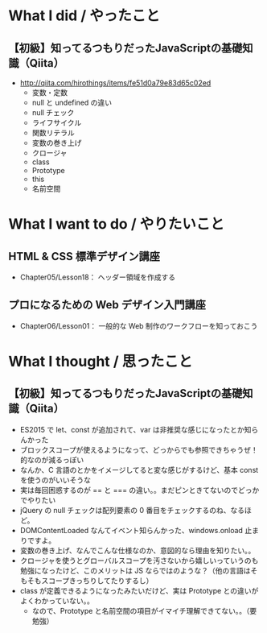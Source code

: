 # What I did / やったこと
## 【初級】知ってるつもりだったJavaScriptの基礎知識（Qiita）
- http://qiita.com/hirothings/items/fe51d0a79e83d65c02ed
    - 変数・定数
    - null と undefined の違い
    - null チェック
    - ライフサイクル
    - 関数リテラル
    - 変数の巻き上げ
    - クロージャ
    - class
    - Prototype
    - this
    - 名前空間

# What I want to do / やりたいこと
## HTML & CSS 標準デザイン講座
- Chapter05/Lesson18： ヘッダー領域を作成する

## プロになるための Web デザイン入門講座
- Chapter06/Lesson01： 一般的な Web 制作のワークフローを知っておこう

# What I thought / 思ったこと
## 【初級】知ってるつもりだったJavaScriptの基礎知識（Qiita）
- ES2015 で let、const が追加されて、var は非推奨な感じになったとか知らんかった
- ブロックスコープが使えるようになって、どっからでも参照できちゃうぜ！的なのが減るっぽい
- なんか、C 言語のとかをイメージしてると変な感じがするけど、基本 const を使うのがいいそうな
- 実は毎回困惑するのが == と === の違い。。まだピンときてないのでどっかでやりたい
- jQuery の null チェックは配列要素の 0 番目をチェックするのね、なるほど。
- DOMContentLoaded なんてイベント知らんかった、windows.onload 止まりですよ。
- 変数の巻き上げ、なんでこんな仕様なのか、意図的なら理由を知りたい。。
- クロージャを使うとグローバルスコープを汚さないから嬉しいっていうのも勉強になったけど、このメリットは JS ならではのような？（他の言語はそもそもスコープきっちりしてたりするし）
- class が定義できるようになったみたいだけど、実は Prototype との違いがよくわかっていない。。
    - なので、Prototype と名前空間の項目がイマイチ理解できてない。。（要勉強）

